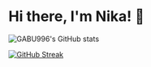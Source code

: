 # Hi there, I'm Nika! 👋

![GABU996's GitHub stats](https://github-readme-stats.vercel.app/api?username=GABU996&show_icons=true&count_private=true&hide=contribs)

[![GitHub Streak](https://streak-stats.demolab.com/?user=GABU996)](https://git.io/streak-stats)
